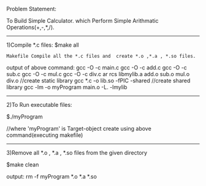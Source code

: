 Problem Statement:

To Build Simple Calculator. which Perform Simple Arithmatic Operations(+,-,*,/).  

_____________________________________________________

1)Compile *.c files:
$make all

	Makefile Compile all the *.c files and  create *.o ,*.a , *.so files.

output of above command:
	gcc -O -c main.c 
	gcc -O -c add.c 
	gcc -O -c sub.c
	gcc -O -c mul.c
	gcc -O -c div.c
	ar rcs libmylib.a add.o sub.o mul.o div.o     //create static library
	gcc *.c -o lib.so -fPIC -shared		      //create shared library
	gcc -lm -o myProgram main.o -L. -lmylib
 
______________________________________________________

2)To Run executable files:

$./myProgram		

//where 'myProgram' is Target-object create using above command(executing makefile)
______________________________________________________
3)Remove  all *.o , *.a , *.so files from the given directory

$make clean

output:
	rm -f myProgram *.o *.a *.so



